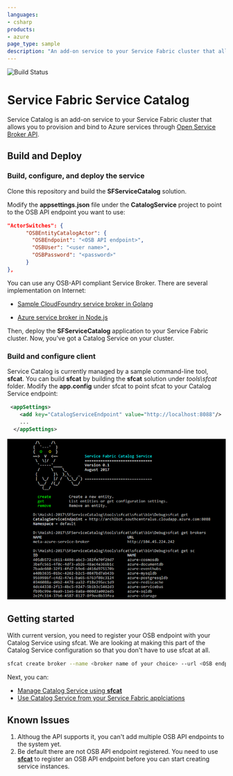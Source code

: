 ```yaml
---
languages:
- csharp
products:
- azure
page_type: sample
description: "An add-on service to your Service Fabric cluster that allows you to provision and bind to Azure services through Open Service Broker API."
---
```


![Build Status](https://haishinew.visualstudio.com/_apis/public/build/definitions/5d2cf77c-570e-4b7e-9361-b2bd291db7c7/1/badge)

# Service Fabric Service Catalog
Service Catalog is an add-on service to your Service Fabric cluster that allows you to provision and bind to Azure services through [Open Service Broker API](https://www.openservicebrokerapi.org/). 

## Build and Deploy

### Build, configure, and deploy the service
Clone this repository and build the **SFServiceCatalog** solution. 

Modify the **appsettings.json** file under the **CatalogService** project to point to the OSB API endpoint you want to use:
```json
"ActorSwitches": {
      "OSBEntityCatalogActor": {
        "OSBEndpoint": "<OSB API endpoint>",
        "OSBUser": "<user name>",
        "OSBPassword": "<password>"
      }
},
```
You can use any OSB-API compliant Service Broker. There are several implementation on Internet:

* [Sample CloudFoundry service broker in Golang](https://github.com/cloudfoundry-samples/go_service_broker)

* [Azure service broker in Node.js](https://github.com/Azure/meta-azure-service-broker)

Then, deploy the **SFServiceCatalog** application to your Service Fabric cluster. Now, you've got a Catalog Service on your cluster.

### Build and configure client
Service Catalog is currently managed by a sample command-line tool, **sfcat**. You can build **sfcat** by building the **sfcat** solution under *tools\sfcat* folder. Modify the **app.config** under sfcat to point sfcat to your Catalog Service endpoint:

```xml
 <appSettings>
    <add key="CatalogServiceEndpoint" value="http://localhost:8088"/>
    ...
  </appSettings>
```
![sfcat](docs/sfcat.png)
## Getting started

With current version, you need to register your OSB endpoint with your Catalog Service using sfcat. We are looking at making this part of the Catalog Service configuration so that you don't have to use sfcat at all.

```bash
sfcat create broker --name <broker name of your choice> --url <OSB endpoint> --user <user name> --password <password>
```

Next, you can:

* [Manage Catalog Service using **sfcat**](docs/sfcat.md)
* [Use Catalog Service from your Service Fabric applciations](docs/programmability.md)

## Known Issues

1. Althoug the API supports it, you can't add multiple OSB API endpoints to the system yet.
2. Be default there are not OSB API endpoint registered. You need to use [**sfcat**](docs/sfcat.md) to register an OSB API endpoint before you can start creating service instances.
